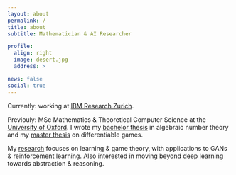 ```yaml
---
layout: about
permalink: /
title: about
subtitle: Mathematician & AI Researcher

profile:
  align: right
  image: desert.jpg
  address: >

news: false
social: true
---
```


Currently: working at <a href='https://www.zurich.ibm.com/'>IBM Research Zurich</a>.

Previouly: MSc Mathematics & Theoretical Computer Science at the <a href='https://www.ox.ac.uk/admissions/graduate/courses/msc-mathematics-and-foundations-computer-science'>University of Oxford</a>. I wrote my [bachelor thesis](https://aletcher.github.io/assets/pdf/bsc_thesis.pdf) in algebraic number theory and my [master thesis](https://aletcher.github.io/assets/pdf/msc_thesis.pdf) on differentiable games.

My [research](https://aletcher.github.io/publications/) focuses on learning & game theory, with applications to GANs & reinforcement learning. Also interested in moving beyond deep learning towards abstraction & reasoning.
